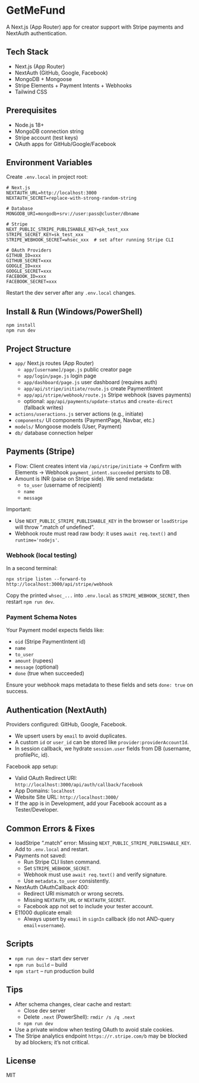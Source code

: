 # GetMeFund

A Next.js (App Router) app for creator support with Stripe payments and NextAuth authentication.

## Tech Stack
- Next.js (App Router)
- NextAuth (GitHub, Google, Facebook)
- MongoDB + Mongoose
- Stripe Elements + Payment Intents + Webhooks
- Tailwind CSS

## Prerequisites
- Node.js 18+
- MongoDB connection string
- Stripe account (test keys)
- OAuth apps for GitHub/Google/Facebook

## Environment Variables
Create `.env.local` in project root:

```
# Next.js
NEXTAUTH_URL=http://localhost:3000
NEXTAUTH_SECRET=replace-with-strong-random-string

# Database
MONGODB_URI=mongodb+srv://user:pass@cluster/dbname

# Stripe
NEXT_PUBLIC_STRIPE_PUBLISHABLE_KEY=pk_test_xxx
STRIPE_SECRET_KEY=sk_test_xxx
STRIPE_WEBHOOK_SECRET=whsec_xxx  # set after running Stripe CLI

# OAuth Providers
GITHUB_ID=xxx
GITHUB_SECRET=xxx
GOOGLE_ID=xxx
GOOGLE_SECRET=xxx
FACEBOOK_ID=xxx
FACEBOOK_SECRET=xxx
```

Restart the dev server after any `.env.local` changes.

## Install & Run (Windows/PowerShell)
```
npm install
npm run dev
```

## Project Structure
- `app/` Next.js routes (App Router)
  - `app/[username]/page.js` public creator page
  - `app/login/page.js` login page
  - `app/dashboard/page.js` user dashboard (requires auth)
  - `app/api/stripe/initiate/route.js` create PaymentIntent
  - `app/api/stripe/webhook/route.js` Stripe webhook (saves payments)
  - optional: `app/api/payments/update-status` and `create-direct` (fallback writes)
- `actions/useractions.js` server actions (e.g., initiate)
- `components/` UI components (PaymentPage, Navbar, etc.)
- `models/` Mongoose models (User, Payment)
- `db/` database connection helper

## Payments (Stripe)
- Flow: Client creates intent via `/api/stripe/initiate` → Confirm with Elements → Webhook `payment_intent.succeeded` persists to DB.
- Amount is INR (paise on Stripe side). We send metadata:
  - `to_user` (username of recipient)
  - `name`
  - `message`

Important:
- Use `NEXT_PUBLIC_STRIPE_PUBLISHABLE_KEY` in the browser or `loadStripe` will throw “.match of undefined”.
- Webhook route must read raw body: it uses `await req.text()` and `runtime='nodejs'`.

### Webhook (local testing)
In a second terminal:
```
npx stripe listen --forward-to http://localhost:3000/api/stripe/webhook
```
Copy the printed `whsec_...` into `.env.local` as `STRIPE_WEBHOOK_SECRET`, then restart `npm run dev`.

### Payment Schema Notes
Your Payment model expects fields like:
- `oid` (Stripe PaymentIntent id)
- `name`
- `to_user`
- `amount` (rupees)
- `message` (optional)
- `done` (true when succeeded)

Ensure your webhook maps metadata to these fields and sets `done: true` on success.

## Authentication (NextAuth)
Providers configured: GitHub, Google, Facebook.

- We upsert users by `email` to avoid duplicates.
- A custom `id` or `user_id` can be stored like `provider:providerAccountId`.
- In session callback, we hydrate `session.user` fields from DB (username, profilePic, id).

Facebook app setup:
- Valid OAuth Redirect URI: `http://localhost:3000/api/auth/callback/facebook`
- App Domains: `localhost`
- Website Site URL: `http://localhost:3000/`
- If the app is in Development, add your Facebook account as a Tester/Developer.

## Common Errors & Fixes
- loadStripe “.match” error: Missing `NEXT_PUBLIC_STRIPE_PUBLISHABLE_KEY`. Add to `.env.local` and restart.
- Payments not saved:
  - Run Stripe CLI listen command.
  - Set `STRIPE_WEBHOOK_SECRET`.
  - Webhook must use `await req.text()` and verify signature.
  - Use `metadata.to_user` consistently.
- NextAuth OAuthCallback 400:
  - Redirect URI mismatch or wrong secrets.
  - Missing `NEXTAUTH_URL` or `NEXTAUTH_SECRET`.
  - Facebook app not set to include your tester account.
- E11000 duplicate email:
  - Always upsert by `email` in `signIn` callback (do not AND-query `email`+`username`).

## Scripts
- `npm run dev` – start dev server
- `npm run build` – build
- `npm start` – run production build

## Tips
- After schema changes, clear cache and restart:
  - Close dev server
  - Delete `.next` (PowerShell): `rmdir /s /q .next`
  - `npm run dev`
- Use a private window when testing OAuth to avoid stale cookies.
- The Stripe analytics endpoint `https://r.stripe.com/b` may be blocked by ad blockers; it’s not critical.

## License
MIT